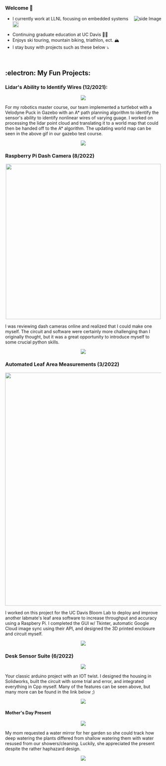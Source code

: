 ### Welcome 👋
<img src="https://github-readme-stats.vercel.app/api/top-langs/?username=HugeCoderGuy&hide=java,html,tex&title_color=ffffff&text_color=c9cacc&icon_color=2bbc8a&bg_color=1d1f21&langs_count=2&layout=compact" alt="side Image" align="right" height="auto" href="https://github.com/HugeCoderGuy/HugeCoderGuy"/>


  
- I currently work at LLNL focusing on embedded systems <a href="https://www.linkedin.com/in/alex-lewis-036635199/">
  <img align="center" alt="Alex's LinkedIN" width="20px" src="https://raw.githubusercontent.com/peterthehan/peterthehan/master/assets/linkedin.svg" />
</a>

- Continuing graduate education at UC Davis :man_student:
- Enjoys ski touring, mountain biking, triathlon, ect. :mountain_snow:
- I stay busy with projects such as these below :arrow_heading_down:
<br>




## :electron: My Fun Projects:

### Lidar's Ability to Identify Wires (12/2021):
<p align="center">
<img src="https://github.com/Drojas251/Drojas251/blob/master/media/autonomous_navigation.gif">
</p>
  For my robotics master course, our team implemented a turtlebot with a Velodyne Puck in Gazebo with an A* path planning algorithm to identify the sensor's ability to identify nonlinear wires of varying guage. I worked on processing the lidar point cloud and translating it to a world map that could then be handed off to the A* algorithm. The updating world map can be seen in the above gif in our gazebo test course. 

<p align="center">
<a href="https://github.com/Drojas251/mae252_autonomous_robotics">
  <img align="center" src="https://github-readme-stats.vercel.app/api/pin/?username=Drojas251&repo=mae252_autonomous_robotics&title_color=ffffff&text_color=c9cacc&icon_color=2bbc8a&bg_color=1d1f21" />
</a>
</p>




### Raspberry Pi Dash Camera (8/2022)
<p align="center">
<img src="https://media.giphy.com/media/Jx5bLprFNUCUhqeEbr/giphy-downsized.gif" width="500" align="center">
</p>
I was reviewing dash cameras online and realized that I could make one myself. The circuit and software were certainly more challenging than I originally thought, but it was a great opportunity to introduce myself to some crucial python skills. 

<p align="center">

<a href="https://github.com/HugeCoderGuy/dashCam">
  <img align="center" src="https://github-readme-stats.vercel.app/api/pin/?username=HugeCoderGuy&repo=dashCam&title_color=ffffff&text_color=c9cacc&icon_color=2bbc8a&bg_color=1d1f21" />
</a>

</p>


### Automated Leaf Area Measurements (3/2022)

<p align="center">
<img src="https://user-images.githubusercontent.com/81666253/189248803-91d10dcb-2914-43da-96c0-5be8b8195994.png" width="750">
</p>

I worked on this project for the UC Davis Bloom Lab to deploy and improve another labmate's leaf area software to increase throughput and accuracy using a Raspbery Pi. I completed the GUI w/ Tkinter, automatic Google Cloud image sync using their API, and designed the 3D printed enclosure and circuit myself. 



<p align="center">
  
<a href="https://github.com/HugeCoderGuy/LightsCameraPlants">
  <img align="center" src="https://github-readme-stats.vercel.app/api/pin/?username=HugeCoderGuy&repo=LightsCameraPlants&title_color=ffffff&text_color=c9cacc&icon_color=2bbc8a&bg_color=1d1f21" />
</a>  
</p>

### Desk Sensor Suite (6/2022)
<p align="center">
<img src="https://media.giphy.com/media/VxLLXeweBaHsRnHc60/giphy-downsized-large.gif">
</p>
Your classic arduino project with an IOT twist. I designed the housing in Solidworks, built the circuit with some trial and error, and integrated everything in Cpp myself. Many of the features can be seen above, but many more can be found in the link below ;)
<p align="center">

  <a href="https://github.com/HugeCoderGuy/Desk_Sensor_Suite">
  <img align="center" src="https://github-readme-stats.vercel.app/api/pin/?username=HugeCoderGuy&repo=Desk_Sensor_Suite&title_color=ffffff&text_color=c9cacc&icon_color=2bbc8a&bg_color=1d1f21" />
</a>
  
</p>

#### Mother's Day Present

<p align="center">
<img src="https://media.giphy.com/media/qAquaANVehjxRw4c3f/giphy-downsized.gif">
</p>
My mom requested a water mirror for her garden so she could track how deep watering the plants differed from shallow watering them with water resused from our showers/cleaning. Luckily, she appreciated the present despite the rather haphazard design. 

<p align="center">
  
  <a href="https://github.com/HugeCoderGuy/Personal_Automation/blob/main/Arduino_Projects/water_mirror_for_mothersday/water_mirror_for_mothersday.ino">
  <img align="center" src="https://github-readme-stats.vercel.app/api/pin/?username=HugeCoderGuy&repo=Personal_Automation&title_color=ffffff&text_color=c9cacc&icon_color=2bbc8a&bg_color=1d1f21" />
</a>
  
</p>



